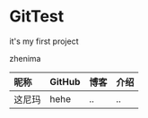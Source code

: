 # GitTest
it's my first project
<p>zhenima</p>

昵称 | GitHub | 博客 | 介绍
:------------- | :------------- | :------------- | :------------- 
这尼玛 | hehe | .. | ..

